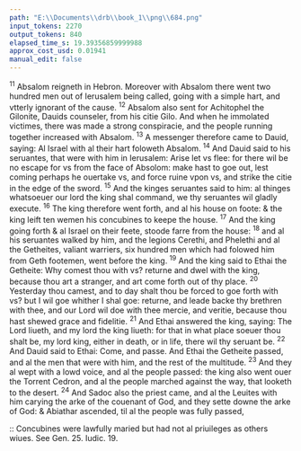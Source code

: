 ```yaml
---
path: "E:\\Documents\\drb\\book_1\\png\\684.png"
input_tokens: 2270
output_tokens: 840
elapsed_time_s: 19.39356859999988
approx_cost_usd: 0.01941
manual_edit: false
---
```

<sup>11</sup> Absalom reigneth in Hebron. Moreover with Absalom there went two hundred men out of Ierusalem being called, going with a simple hart, and vtterly ignorant of the cause. <sup>12</sup> Absalom also sent for Achitophel the Gilonite, Dauids counseler, from his citie Gilo. And when he immolated victimes, there was made a strong conspiracie, and the people running together increased with Absalom. <sup>13</sup> A messenger therefore came to Dauid, saying: Al Israel with al their hart foloweth Absalom. <sup>14</sup> And Dauid said to his seruantes, that were with him in Ierusalem: Arise let vs flee: for there wil be no escape for vs from the face of Absolom: make hast to goe out, lest coming perhaps he ouertake vs, and force ruine vpon vs, and strike the citie in the edge of the sword. <sup>15</sup> And the kinges seruantes said to him: al thinges whatsoeuer our lord the king shal command, we thy seruantes wil gladly execute. <sup>16</sup> The king therefore went forth, and al his house on foote: & the king leift ten wemen his concubines to keepe the house. <sup>17</sup> And the king going forth & al Israel on their feete, stoode farre from the house: <sup>18</sup> and al his seruantes walked by him, and the legions Cerethi, and Phelethi and al the Getheites, valiant warriers, six hundred men which had folowed him from Geth footemen, went before the king. <sup>19</sup> And the king said to Ethai the Getheite: Why comest thou with vs? returne and dwel with the king, because thou art a stranger, and art come forth out of thy place. <sup>20</sup> Yesterday thou camest, and to day shalt thou be forced to goe forth with vs? but I wil goe whither I shal goe: returne, and leade backe thy brethren with thee, and our Lord wil doe with thee mercie, and veritie, because thou hast shewed grace and fidelitie. <sup>21</sup> And Ethai answered the king, saying: The Lord liueth, and my lord the king liueth: for that in what place soeuer thou shalt be, my lord king, either in death, or in life, there wil thy seruant be. <sup>22</sup> And Dauid said to Ethai: Come, and passe. And Ethai the Getheite passed, and al the men that were with him, and the rest of the multitude. <sup>23</sup> And they al wept with a lowd voice, and al the people passed: the king also went ouer the Torrent Cedron, and al the people marched against the way, that looketh to the desert. <sup>24</sup> And Sadoc also the priest came, and al the Leuites with him carying the arke of the couenant of God, and they sette downe the arke of God: & Abiathar ascended, til al the people was fully passed,

<aside>:: Concubines were lawfully maried but had not al priuileges as others wiues. See Gen. 25. Iudic. 19.</aside>

[^1]: Concubines